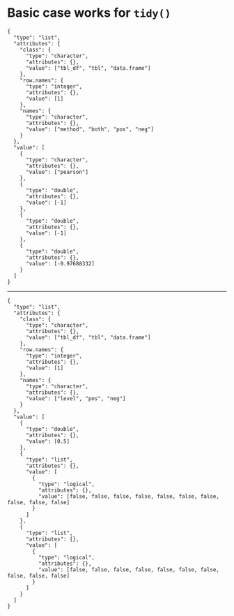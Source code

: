 # Basic case works for `tidy()`

    {
      "type": "list",
      "attributes": {
        "class": {
          "type": "character",
          "attributes": {},
          "value": ["tbl_df", "tbl", "data.frame"]
        },
        "row.names": {
          "type": "integer",
          "attributes": {},
          "value": [1]
        },
        "names": {
          "type": "character",
          "attributes": {},
          "value": ["method", "both", "pos", "neg"]
        }
      },
      "value": [
        {
          "type": "character",
          "attributes": {},
          "value": ["pearson"]
        },
        {
          "type": "double",
          "attributes": {},
          "value": [-1]
        },
        {
          "type": "double",
          "attributes": {},
          "value": [-1]
        },
        {
          "type": "double",
          "attributes": {},
          "value": [-0.97688332]
        }
      ]
    }

---

    {
      "type": "list",
      "attributes": {
        "class": {
          "type": "character",
          "attributes": {},
          "value": ["tbl_df", "tbl", "data.frame"]
        },
        "row.names": {
          "type": "integer",
          "attributes": {},
          "value": [1]
        },
        "names": {
          "type": "character",
          "attributes": {},
          "value": ["level", "pos", "neg"]
        }
      },
      "value": [
        {
          "type": "double",
          "attributes": {},
          "value": [0.5]
        },
        {
          "type": "list",
          "attributes": {},
          "value": [
            {
              "type": "logical",
              "attributes": {},
              "value": [false, false, false, false, false, false, false, false, false, false]
            }
          ]
        },
        {
          "type": "list",
          "attributes": {},
          "value": [
            {
              "type": "logical",
              "attributes": {},
              "value": [false, false, false, false, false, false, false, false, false, false]
            }
          ]
        }
      ]
    }

